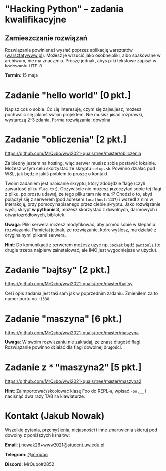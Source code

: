 # "Hacking Python" – zadania kwalifikacyjne


## Zamieszczanie rozwiązań

Rozwiązania powinieneś wysłać poprzez aplikację warsztatów
([warsztatywww.pl](https://warsztatywww.pl/2021/workshop/depyton/solution/)).
Możesz je wrzucić jako osobne pliki, albo spakowane w archiwum, nie ma
znaczenia. Proszę jednak, abyś pliki tekstowe zapisał w kodowaniu UTF-8.

**Termin**: 15 maja


# Zadanie "hello world" [0 pkt.]

Napisz coś o sobie. Co cię interesuję, czym się zajmujesz, możesz pochwalić się
jakimś swoim projektem. Nie musisz pisać rozprawki, wystarczą 2-3 zdania. Forma
rozwiązania: dowolna.

<!-- Część rzeczy, które będziemy robić, może być zależna od wersji pythona. Upewnij
   - się, że umiesz pobrać/zainstalować dowolną wersję pythona na swoim systemie
   - operacyjnym.
   -
   - Na Windowsie i macOS-ie można np. pobrać installer z
   - [python.org](https://www.python.org). Na Linuxie można np. skorzystać z
   - [`pyenv`](https://github.com/pyenv/pyenv). Ja używam
   - [`asdf`](https://asdf-vm.com/#/) i polecam. :) -->


# Zadanie "obliczenia" [2 pkt.]

https://github.com/MrQubo/wwi2021-quals/tree/master/obliczenia

Za biedny jestem na hosting, więc serwer musisz sobie postawić lokalnie. Możesz
w tym celu skorzystać ze skryptu `setup.sh`. Powinno działać pod WSL, jak będzie
jakiś problem to proszę o kontakt.

Twoim zadaniem jest napisanie skryptu, który zdobędzie flagę (czyli zawartość
pliku `flag.txt`).  Oczywiście nie możesz przeczytać sobie tej flagi z pliku, po
prostu udawaj, że tego pliku tam nie ma. :P Chodzi o to, abyś połączył się z
serwerem (pod adresem `localhost:1337`) i wszedł z nim w interakcję, przy pomocy
napisanego przez ciebie skryptu. Jako rozwiązanie wyślij skrypt **w pythonie
3**, możesz skorzystać z dowolnych, darmowych i otwartoźródłowych, bibliotek.

**Uwaga**: Pliki serwera możesz modyfikować, aby pomóc sobie w klepaniu
rozwiązania. Pamiętaj jednak, że rozwiązanie, które wyślesz, ma działać z
oryginalnymi plikami serwera.

**Hint**: Do komunikacji z serwerem możesz użyć np.
[`socket`](https://docs.python.org/3/library/socket.html#example) bądź
[`pwntools`](https://docs.pwntools.com/en/latest/tubes/sockets.html?highlight=remote#pwnlib.tubes.remote.remote)
(to drugie trzeba najpierw zainstalować, ale IMO jest wygodniejsze w użyciu).


# Zadanie "bajtsy" [2 pkt.]

https://github.com/MrQubo/wwi2021-quals/tree/master/bajtsy

Cel i opis zadania jest taki sam jak w poprzednim zadaniu. Zmieniłem za to numer
portu na `:1338`.


# Zadanie "maszyna" [6 pkt.]

https://github.com/MrQubo/wwi2021-quals/tree/master/maszyna

**Uwaga**: W swoim rozwiązaniu nie zakładaj, że znasz długość flagi. Rozwiązanie
powinno działać dla flagi dowolnej długości.


# Zadanie z * "maszyna2" [5 pkt.]

https://github.com/MrQubo/wwi2021-quals/tree/master/maszyna2

**Hint**: Zaimportować/skopiować klasę Foo do REPL-a, wpisać `Foo.__` i nacisnąć
dwa razy TAB na klawiaturze.


# Kontakt (Jakub Nowak)

Wszelkie pytania, przemyślenia, niejasności i inne zmartwienia skieruj pod
dowolny z poniższych kanałów:

**Email**: j.nowak26+www2021@student.uw.edu.pl

**Telegram**: [@mrqubo](https://t.me/mrqubo)

**Discord**: MrQubo#2852
